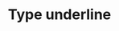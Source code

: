 ---
title: Type underline
tags: ["type", "underline"]
icon: type-underline
svg: '<svg xmlns="http://www.w3.org/2000/svg" width="24" height="24" fill="none" viewBox="0 0 24 24" stroke-width="1.5" stroke-linecap="round" stroke-linejoin="round" stroke="currentColor"><path d="M6 3v7.539c0 1.713.632 3.357 1.757 4.569C8.883 16.319 10.41 17 12 17c1.591 0 3.117-.68 4.243-1.893C17.368 13.896 18 12.252 18 10.54V3M4 21h16"/></svg>'
---